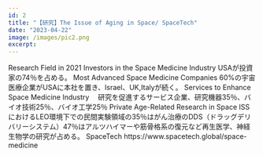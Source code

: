 ```yaml
---
id: 2
title: "【研究】The Issue of Aging in Space/ SpaceTech"
date: "2023-04-22"
image: /images/pic2.png
excerpt:
---
```


<SUMMARY>
Research Field in 2021
Investors in the Space Medicine Industry
USAが投資家の74％を占める。
Most Advanced Space Medicine Companies
60%の宇宙医療企業がUSAに本社を置き、Israel、UK,Italyが続く。
Services to Enhance Space Medicine Industry　
研究を促進するサービス企業、研究機器35％、バイオ技術25％、バイオ工学25％
Private Age-Related Research in Space
ISSにおけるLEO環境下での民間実験領域の35％はがん治療のDDS（ドラッグデリバリーシステム）47％はアルツハイマーや筋骨格系の復元など再生医学、神経生物学の研究が占める。
<KEY-PLAYER>
SpaceTech
<LINK>
https://www.spacetech.global/space-medicine
